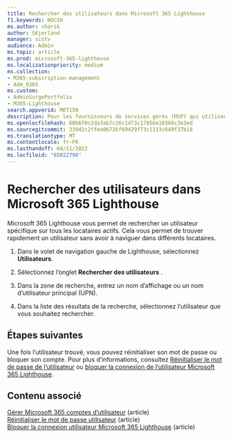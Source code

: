 ```yaml
---
title: Rechercher des utilisateurs dans Microsoft 365 Lighthouse
f1.keywords: NOCSH
ms.author: sharik
author: SKjerland
manager: scotv
audience: Admin
ms.topic: article
ms.prod: microsoft-365-lighthouse
ms.localizationpriority: medium
ms.collection:
- M365-subscription-management
- Adm_O365
ms.custom:
- AdminSurgePortfolio
- M365-Lighthouse
search.appverid: MET150
description: Pour les fournisseurs de services gérés (MSP) qui utilisent Microsoft 365 Lighthouse, découvrez comment rechercher des utilisateurs.
ms.openlocfilehash: 60b6f0c2da3ab7c26c1473c17856e10366c3e3ed
ms.sourcegitcommit: 339d2c2ffea06726f69429f73c1113c649f37b18
ms.translationtype: MT
ms.contentlocale: fr-FR
ms.lasthandoff: 04/21/2022
ms.locfileid: "65022798"
---
```

# <a name="search-for-users-in-microsoft-365-lighthouse"></a>Rechercher des utilisateurs dans Microsoft 365 Lighthouse

Microsoft 365 Lighthouse vous permet de rechercher un utilisateur spécifique sur tous les locataires actifs. Cela vous permet de trouver rapidement un utilisateur sans avoir à naviguer dans différents locataires.

1. Dans le volet de navigation gauche de Lighthouse, sélectionnez **Utilisateurs**.

2. Sélectionnez l’onglet **Rechercher des utilisateurs** .

3. Dans la zone de recherche, entrez un nom d’affichage ou un nom d’utilisateur principal (UPN).

4. Dans la liste des résultats de la recherche, sélectionnez l’utilisateur que vous souhaitez rechercher.

## <a name="next-steps"></a>Étapes suivantes

Une fois l’utilisateur trouvé, vous pouvez réinitialiser son mot de passe ou bloquer son compte. Pour plus d’informations, consultez [Réinitialiser le mot de passe de l’utilisateur](m365-lighthouse-reset-user-password.md) ou [bloquer la connexion de l’utilisateur Microsoft 365 Lighthouse](m365-lighthouse-block-user-signin.md).

## <a name="related-content"></a>Contenu associé

[Gérer Microsoft 365 comptes d’utilisateur](../enterprise/manage-microsoft-365-accounts.md) (article)\
[Réinitialiser le mot de passe utilisateur](m365-lighthouse-reset-user-password.md) (article)\
[Bloquer la connexion utilisateur Microsoft 365 Lighthouse](m365-lighthouse-block-user-signin.md) (article)
